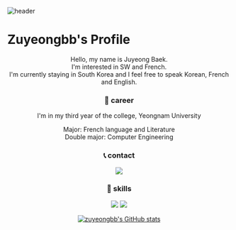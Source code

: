 ![header](https://capsule-render.vercel.app/api?type=wave&color=auto&height=300&section=header&text=Hello!&fontSize=90)

Zuyeongbb's Profile
  =============
  
<div align="center">
Hello, my name is Juyeong Baek.<br/>I'm interested in SW and French.<br/>I'm currently staying in South Korea and I feel free to speak Korean, French and English.

### 🏫 career
I'm in my third year of the college, Yeongnam University

Major: French language and Literature<br/>Double major: Computer Engineering

### 📞 contact
![](https://img.shields.io/badge/Gmail-D14836?style=for-the-badge&logo=gmail&logoColor=white)

### 🚀 skills
![](https://img.shields.io/badge/C-00599C?style=for-the-badge&logo=c&logoColor=white) ![](https://img.shields.io/badge/Python-3776AB?style=for-the-badge&logo=python&logoColor=white)

[![zuyeongbb's GitHub stats](https://github-readme-stats.vercel.app/api?username=zuyeongbb)](https://github.com/anuraghazra/github-readme-stats)

</div>
